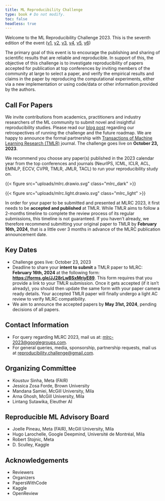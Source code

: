 ```yaml
---
title: ML Reproducibility Challenge
type: book # Do not modify.
toc: false
headless: true
---
```


Welcome to the ML Reproducibility Challenge 2023. This is the seventh edition of
the event
([v1](https://www.cs.mcgill.ca/~jpineau/ICLR2018-ReproducibilityChallenge.html),
[v2](https://www.cs.mcgill.ca/~jpineau/ICLR2019-ReproducibilityChallenge.html),
[v3](https://reproducibility-challenge.github.io/neurips2019/),
[v4](https://paperswithcode.com/rc2020),
[v5](https://paperswithcode.com/rc2021),
[v6](https://paperswithcode.com/rc2022))

The primary goal of this event is to encourage the publishing and sharing of
scientific results that are reliable and reproducible. In support of this, the
objective of this challenge is to investigate reproducibility of papers accepted
for publication at top conferences by inviting members of the community at large
to select a paper, and verify the empirical results and claims in the paper by
reproducing the computational experiments, either via a new implementation or
using code/data or other information provided by the authors.

## Call For Papers

We invite contributions from academics, practitioners and industry researchers
of the ML community to submit novel and insightful reproducibility studies.
Please read our [blog post](/blog/announcing_mlrc2023/) regarding our
retrospectives of running the challenge and the future roadmap. We are happy to
announce the formal partnership with
[Transactions of Machine Learning Research (TMLR)](https://jmlr.org/tmlr/)
journal. The challenge goes live on **October 23, 2023**.

We recommend you choose any paper(s) published in the 2023 calendar year from
the top conferences and journals (NeurIPS, ICML, ICLR, ACL, EMNLP, ECCV, CVPR,
TMLR, JMLR, TACL) to run your reproducibility study on.

{{< figure src="uploads/mlrc.drawio.svg" class="mlrc_dark" >}}

{{< figure src="uploads/mlrc.light.drawio.svg" class="mlrc_light" >}}

In order for your paper to be submitted and presented at MLRC 2023, it first
needs to be **accepted and published** at TMLR. While TMLR aims to follow a
2-months timeline to complete the review process of its regular submissions,
this timeline is not guaranteed. If you haven’t already, we therefore recommend
submitting your original paper to TMLR by **February 16th, 2024**, that is a
little over 3 months in advance of the MLRC publication announcement date.

## Key Dates

- Challenge goes live: October 23, 2023
- Deadline to share your **intent to submit** a TMLR paper to MLRC: **February
  16th, 2024** at the following form: **https://forms.gle/JJ28rLwBSxMriyE89**.
  This form requires that you provide a link to your TMLR submission. Once it
  gets accepted (if it isn’t already), you should then update the same form with
  your paper camera ready details. Your accepted TMLR paper will finally undergo
  a light AC review to verify MLRC compatibility.
- We aim to announce the accepted papers by **May 31st, 2024**, pending
  decisions of all papers.

## Contact Information

- For query regarding MLRC 2023, mail us at:
  [mlrc-2023@googlegroups.com](mailto:mlrc-2023@googlegroups.com).
- For general queries, media, sponsorship, partnership requests, mail us at
  [reproducibility.challenge@gmail.com](reproducibility.challenge@gmail.com).

## Organizing Committee

- Koustuv Sinha, Meta (FAIR)
- Jessica Zosa Forde, Brown University
- Mandana Samiei, McGill University, Mila
- Arna Ghosh, McGill University, Mila
- Lintang Sutawika, Eleuther AI

## Reproducible ML Advisory Board

- Joelle Pineau, Meta (FAIR), McGill University, Mila
- Hugo Larochelle, Google Deepmind, Université de Montréal, Mila
- Robert Stojnic, Meta
- D. Sculley, Kaggle

## Acknowledgements

- Reviewers
- Organizers
- PapersWithCode
- Kaggle
- OpenReview
